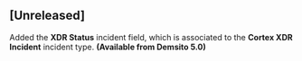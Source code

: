 ## [Unreleased]
Added the **XDR Status** incident field, which is associated to the **Cortex XDR Incident** incident type. **(Available from Demsito 5.0)**
